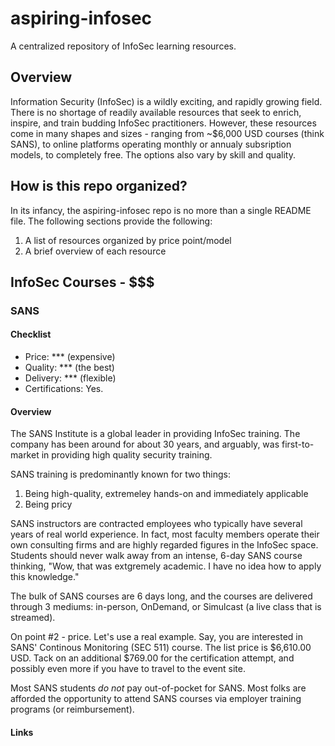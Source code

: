 # aspiring-infosec
A centralized repository of InfoSec learning resources.

## Overview
Information Security (InfoSec) is a wildly exciting, and rapidly growing field.  There is no shortage of readily available resources that seek to enrich, inspire, and train budding InfoSec practitioners.  However, these resources come in many shapes and sizes - ranging from ~$6,000 USD courses (think SANS), to online platforms operating monthly or annualy subsription models, to completely free.  The options also vary by skill and quality.

## How is this repo organized?

In its infancy, the aspiring-infosec repo is no more than a single README file.  The following sections provide the following:

1.  A list of resources organized by price point/model
2.  A brief overview of each resource

## InfoSec Courses - $$$

### SANS

#### Checklist

- Price: *** (expensive)
- Quality: *** (the best)
- Delivery: *** (flexible)
- Certifications: Yes.

#### Overview
The SANS Institute is a global leader in providing InfoSec training.  The company has been around for about 30 years, and arguably, was first-to-market in providing high quality security training.

SANS training is predominantly known for two things:

1.  Being high-quality, extremeley hands-on and immediately applicable
2.  Being pricy

SANS instructors are contracted employees who typically have several years of real world experience. In fact, most faculty members operate their own consulting firms and are highly regarded figures in the InfoSec space. Students should never walk away from an intense, 6-day SANS course thinking, "Wow, that was extgremely academic. I have no idea how to apply this knowledge."

The bulk of SANS courses are 6 days long, and the courses are delivered through 3 mediums:  in-person, OnDemand, or Simulcast (a live class that is streamed).

On point #2 - price.  Let's use a real example.  Say, you are interested in SANS' Continous Monitoring (SEC 511) course.  The list price is $6,610.00 USD.  Tack on an additional $769.00 for the certification attempt, and possibly even more if you have to travel to the event site.

Most SANS students *do not* pay out-of-pocket for SANS.  Most folks are afforded the opportunity to attend SANS courses via employer training programs (or reimbursement).

#### Links


